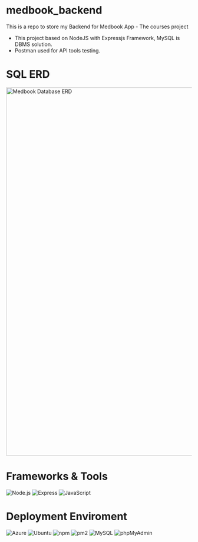 # medbook_backend
This is a repo to store my Backend for Medbook App - The courses project
- This project based on NodeJS with Expressjs Framework, MySQL is DBMS solution.
- Postman used for API tools testing.

# SQL ERD


<img src="https://github.com/7thang1/medbook_backend/assets/80353511/076f269d-5222-4ecf-a62b-5a3afea17932" alt="Medbook Database ERD" width="1000" />

# Frameworks & Tools
![Node.js](https://img.shields.io/badge/Node.js-339933.svg?style=for-the-badge&logo=nodedotjs&logoColor=white)
![Express](https://img.shields.io/badge/Express-000000.svg?style=for-the-badge&logo=Express&logoColor=white)
![JavaScript](https://img.shields.io/badge/JavaScript-F7DF1E.svg?style=for-the-badge&logo=JavaScript&logoColor=black)
# Deployment Enviroment
![Azure](https://img.shields.io/badge/Microsoft%20Azure-0078D4.svg?style=for-the-badge&logo=Microsoft-Azure&logoColor=white)
![Ubuntu](https://img.shields.io/badge/Ubuntu-E95420.svg?style=for-the-badge&logo=Ubuntu&logoColor=white)
![npm](https://img.shields.io/badge/npm-CB3837.svg?style=for-the-badge&logo=npm&logoColor=white)
![pm2](https://img.shields.io/badge/PM2-2B037A.svg?style=for-the-badge&logo=PM2&logoColor=white)
![MySQL](https://img.shields.io/badge/MySQL-4479A1.svg?style=for-the-badge&logo=MySQL&logoColor=white)
![phpMyAdmin](https://img.shields.io/badge/phpMyAdmin-6C78AF.svg?style=for-the-badge&logo=phpMyAdmin&logoColor=white)

